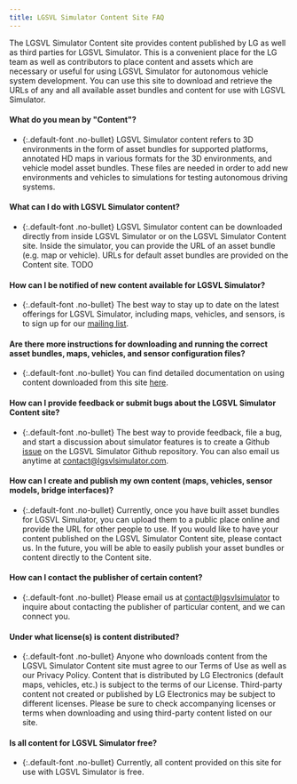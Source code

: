 ```yaml
---
title: LGSVL Simulator Content Site FAQ
---
```



<p class="default-font">The LGSVL Simulator Content site provides content published by LG as well as third parties for LGSVL Simulator. This is a convenient place for the LG team as well as contributors to place content and assets which are necessary or useful for using LGSVL Simulator for autonomous vehicle system development. You can use this site to download and retrieve the URLs of any and all available asset bundles and content for use with LGSVL Simulator.
</p>

#### What do you mean by "Content"?
* {:.default-font .no-bullet} LGSVL Simulator content refers to 3D environments in the form of asset bundles for supported platforms, annotated HD maps in various formats for the 3D environments, and vehicle model asset bundles. These files are needed in order to add new environments and vehicles to simulations for testing autonomous driving systems.

#### What can I do with LGSVL Simulator content?
* {:.default-font .no-bullet} LGSVL Simulator content can be downloaded directly from inside LGSVL Simulator or on the LGSVL Simulator Content site. Inside the simulator, you can provide the URL of an asset bundle (e.g. map or vehicle). URLs for default asset bundles are provided on the Content site.
 TODO

#### How can I be notified of new content available for LGSVL Simulator?
* {:.default-font .no-bullet} The best way to stay up to date on the latest offerings for LGSVL Simulator, including maps, vehicles, and sensors, is to sign up for our [mailing list](http://eepurl.com/gpuhkb).

#### Are there more instructions for downloading and running the correct asset bundles, maps, vehicles, and sensor configuration files?
* {:.default-font .no-bullet} You can find detailed documentation on using content downloaded from this site [here](https://www.lgsvlsimulator.com/docs).

#### How can I provide feedback or submit bugs about the LGSVL Simulator Content site?
* {:.default-font .no-bullet} The best way to provide feedback, file a bug, and start a discussion about simulator features is to create a Github [issue](https://github.com/lgsvl/simulator/issues) on the LGSVL Simulator Github repository. You can also email us anytime at <contact@lgsvlsimulator.com>.

#### How can I create and publish my own content (maps, vehicles, sensor models, bridge interfaces)?
* {:.default-font .no-bullet} Currently, once you have built asset bundles for LGSVL Simulator, you can upload them to a public place online and provide the URL for other people to use. If you would like to have your content published on the LGSVL Simulator Content site, please contact us. In the future, you will be able to easily publish your asset bundles or content directly to the Content site.

#### How can I contact the publisher of certain content?
* {:.default-font .no-bullet} Please email us at <contact@lgsvlsimulator> to inquire about contacting the publisher of particular content, and we can connect you.

#### Under what license(s) is content distributed?
* {:.default-font .no-bullet} Anyone who downloads content from the LGSVL Simulator Content site must agree to our Terms of Use as well as our Privacy Policy.
Content that is distributed by LG Electronics (default maps, vehicles, etc.) is subject to the terms of our License. Third-party content not created or published by LG Electronics may be subject to different licenses. Please be sure to check accompanying licenses or terms when downloading and using third-party content listed on our site.

#### Is all content for LGSVL Simulator free?
* {:.default-font .no-bullet} Currently, all content provided on this site for use with LGSVL Simulator is free.
